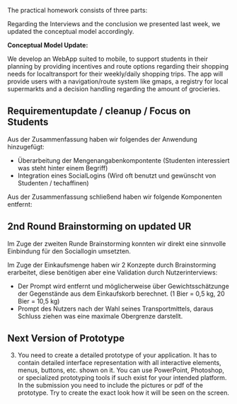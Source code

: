 The practical homework consists of three parts:

Regarding the Interviews and the conclusion we presented last week, we updated the conceptual model accordingly. 

**Conceptual Model Update:**

We develop an WebApp suited to mobile, to support students in their planning by providing incentives and route options regarding their shopping needs for localtransport for their weekly/daily shopping trips. The app will provide users with a navigation/route system like gmaps, a registry for local supermarkts and a decision handling regarding the amount of grocieries.

## Requirementupdate / cleanup / Focus on Students   
Aus der Zusammenfassung haben wir folgendes der Anwendung hinzugefügt:
- Überarbeitung der Mengenangabenkompontente (Studenten interessiert was steht hinter einem Begriff)
- Integration eines SocialLogins (Wird oft benutzt und gewünscht von Studenten / techaffinen)
        

Aus der Zusammenfassung schließend haben wir folgende Komponenten entfernt:


## 2nd Round Brainstorming on updated UR

Im Zuge der zweiten Runde Brainstorming konnten wir direkt eine sinnvolle Einbindung für den Sociallogin umsetzten.

Im Zuge der Einkaufsmenge haben wir 2 Konzepte durch Brainstorming erarbeitet, diese benötigen aber eine Validation durch Nutzerinterviews: 
- Der Prompt wird entfernt und möglicherweise über Gewichtsschätzunge der Gegenstände aus dem Einkaufskorb berechnet. (1 Bier = 0,5 kg, 20 Bier = 10,5 kg)
- Prompt des Nutzers nach der Wahl seines Transportmittels, daraus Schluss ziehen was eine maximale Obergrenze darstellt.

## Next Version of Prototype
3. You need to create a detailed prototype of your application. It has to contain detailed interface representation with all interactive elements, menus, buttons, etc. shown on it. You can use PowerPoint, Photoshop, or specialized prototyping tools if such exist for your intended platform. In the submission you need to include the pictures or pdf of the prototype. Try to create the exact look how it will be seen on the screen.

